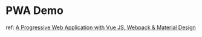 # PWA Demo

ref: [A Progressive Web Application with Vue JS, Webpack & Material Design](https://medium.com/theodo/a-progressive-web-application-with-vue-js-webpack-material-design-part-4-96c8c216810b)
